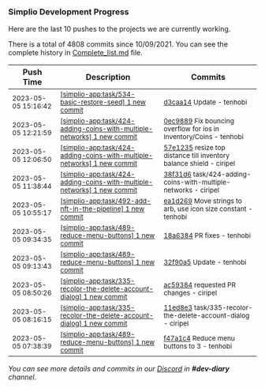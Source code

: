 
### Simplio Development Progress

Here are the last 10 pushes to the projects we are currently working.

There is a total of 4808 commits since 10/09/2021. You can see the complete history in
 [Complete_list.md](Complete_list.md) file.

| Push Time | Description | Commits |
| --- | --- | --- |
| <sub>2023-05-05 15:16:42</sub> | <sub>[[simplio-app:task/534\-basic\-restore\-seed] 1 new commit](https://github.com/SimplioOfficial/simplio-app/commit/d3caa14c20f0ab17176be03f62d20eb0b189ee09)</sub> | <sub>[d3caa14](https://github.com/SimplioOfficial/simplio-app/commit/d3caa14c20f0ab17176be03f62d20eb0b189ee09) Update - tenhobi</sub> |
| <sub>2023-05-05 12:21:59</sub> | <sub>[[simplio-app:task/424\-adding\-coins\-with\-multiple\-networks] 1 new commit](https://github.com/SimplioOfficial/simplio-app/commit/0ec9889ad5fc442fcb2310142c9ceca7504b3965)</sub> | <sub>[0ec9889](https://github.com/SimplioOfficial/simplio-app/commit/0ec9889ad5fc442fcb2310142c9ceca7504b3965) Fix bouncing overflow for ios in Inventory/Coins - tenhobi</sub> |
| <sub>2023-05-05 12:06:50</sub> | <sub>[[simplio-app:task/424\-adding\-coins\-with\-multiple\-networks] 1 new commit](https://github.com/SimplioOfficial/simplio-app/commit/57e12353d88e9fcb64867aaa7b9d2aff3a136e3d)</sub> | <sub>[57e1235](https://github.com/SimplioOfficial/simplio-app/commit/57e12353d88e9fcb64867aaa7b9d2aff3a136e3d) resize top distance till inventory balance shield - ciripel</sub> |
| <sub>2023-05-05 11:38:44</sub> | <sub>[[simplio-app:task/424\-adding\-coins\-with\-multiple\-networks] 1 new commit](https://github.com/SimplioOfficial/simplio-app/commit/38f31d6abfb170f7daf620c5c835c7be1c3907b7)</sub> | <sub>[38f31d6](https://github.com/SimplioOfficial/simplio-app/commit/38f31d6abfb170f7daf620c5c835c7be1c3907b7) task/424-adding-coins-with-multiple-networks - ciripel</sub> |
| <sub>2023-05-05 10:55:17</sub> | <sub>[[simplio-app:task/492\-add\-nft\-in\-the\-pipeline] 1 new commit](https://github.com/SimplioOfficial/simplio-app/commit/ea1d269c801d464c03cfb25889afbb5325024d28)</sub> | <sub>[ea1d269](https://github.com/SimplioOfficial/simplio-app/commit/ea1d269c801d464c03cfb25889afbb5325024d28) Move strings to arb, use icon size constant - tenhobi</sub> |
| <sub>2023-05-05 09:34:35</sub> | <sub>[[simplio-app:task/489\-reduce\-menu\-buttons] 1 new commit](https://github.com/SimplioOfficial/simplio-app/commit/18a6384f49ed7f144532b5c43625984a5ae815b2)</sub> | <sub>[18a6384](https://github.com/SimplioOfficial/simplio-app/commit/18a6384f49ed7f144532b5c43625984a5ae815b2) PR fixes - tenhobi</sub> |
| <sub>2023-05-05 09:13:43</sub> | <sub>[[simplio-app:task/489\-reduce\-menu\-buttons] 1 new commit](https://github.com/SimplioOfficial/simplio-app/commit/32f90a5b0307036237942681d665e4b1e2c69250)</sub> | <sub>[32f90a5](https://github.com/SimplioOfficial/simplio-app/commit/32f90a5b0307036237942681d665e4b1e2c69250) Update - tenhobi</sub> |
| <sub>2023-05-05 08:50:26</sub> | <sub>[[simplio-app:task/335\-recolor\-the\-delete\-account\-dialog] 1 new commit](https://github.com/SimplioOfficial/simplio-app/commit/ac59384d812f1456072306a7a5e0230f31542001)</sub> | <sub>[ac59384](https://github.com/SimplioOfficial/simplio-app/commit/ac59384d812f1456072306a7a5e0230f31542001) requested PR changes - ciripel</sub> |
| <sub>2023-05-05 08:16:15</sub> | <sub>[[simplio-app:task/335\-recolor\-the\-delete\-account\-dialog] 1 new commit](https://github.com/SimplioOfficial/simplio-app/commit/11ed8e35701bafb06625e311b869a1d66dbfa9dd)</sub> | <sub>[11ed8e3](https://github.com/SimplioOfficial/simplio-app/commit/11ed8e35701bafb06625e311b869a1d66dbfa9dd) task/335-recolor-the-delete-account-dialog - ciripel</sub> |
| <sub>2023-05-05 07:38:39</sub> | <sub>[[simplio-app:task/489\-reduce\-menu\-buttons] 1 new commit](https://github.com/SimplioOfficial/simplio-app/commit/f47a1c49ec297e819844c8b81e432ba005bd410f)</sub> | <sub>[f47a1c4](https://github.com/SimplioOfficial/simplio-app/commit/f47a1c49ec297e819844c8b81e432ba005bd410f) Reduce menu buttons to 3 - tenhobi</sub> |

_You can see more details and commits in our [Discord](https://discord.gg/aKhjuwZmdP) in **#dev-diary** channel._
